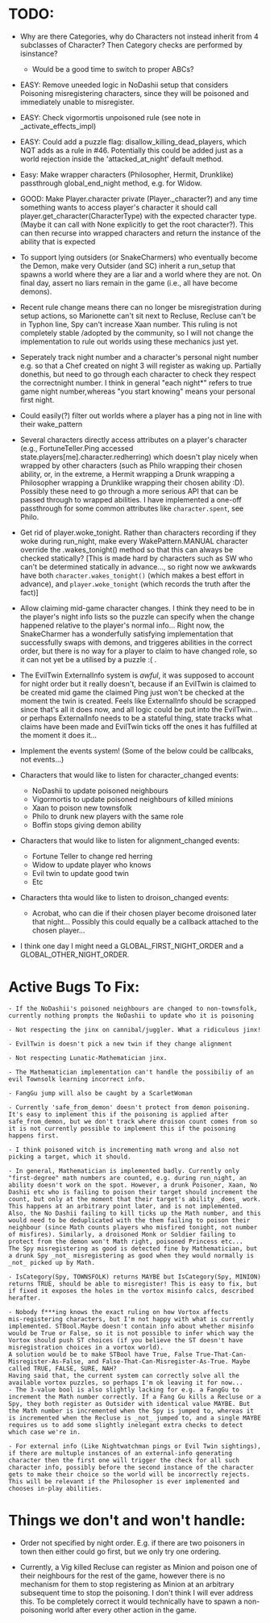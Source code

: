 # TODO:
 - Why are there Categories, why do Characters not instead inherit from 4 subclasses of Character? Then Category checks are performed by isinstance?
 	- Would be a good time to switch to proper ABCs?

 - EASY: Remove uneeded logic in NoDashii setup that considers Poisoning misregistering characters, since they will be poisoned and immediately unable to misregister.
 
 - EASY: Check vigormortis unpoisoned rule (see note in \_activate_effects_impl)

 - EASY: Could add a puzzle flag: disallow_killing_dead_players, which NQT adds as a rule in #46. Potentially this could be added just as a world rejection inside the 'attacked_at_night' default method.

- Easy: Make wrapper characters (Philosopher, Hermit, Drunklike) passthrough global_end_night method, e.g. for Widow.

- GOOD: Make Player.character private (Player.\_character?) and any time something wants to access player's character it should call player.get_character(CharacterType) with the expected character type. (Maybe it can call with None explicitly to get the root character?). This can then recurse into wrapped characters and return the instance of the ability that is expected

 - To support lying outsiders (or SnakeCharmers) who eventually become the Demon, make very Outsider (and SC) inherit a run_setup that spawns a world where they are a liar and a world where they are not. On final day, assert no liars remain in the game (i.e., all have become demons).

- Recent rule change means there can no longer be misregistration during setup actions, so Marionette can't sit next to Recluse, Recluse can't be in Typhon line, Spy can't increase Xaan number. This ruling is not completely stable /adopted by the community, so I will not change the implementation to rule out worlds using these mechanics just yet. 

- Seperately track night number and a character's personal night number
  e.g. so that a Chef created on night 3 will register as waking up. Partially donethis, but need to go through each character to check they respect the correctnight number. I think in general "each night*" refers to true game night number,whereas "you start knowing" means your personal first night.

 - Could easily(?) filter out worlds where a player has a ping not in line with their wake_pattern

 - Several characters directly access attributes on a player's character (e.g., FortuneTeller.Ping accessed state.players[me].character.redherring) which doesn't play nicely when wrapped by other characters (such as Philo wrapping their chosen ability, or, in the extreme, a Hermit wrapping a Drunk wrapping a Philosopher wrapping a Drunklike wrapping their chosen ability :D). Possibly these need to go through a more serious API that can be passed through to wrapped abilities. I have implemented a one-off passthrough for some common attributes like `character.spent`, see Philo. 

 - Get rid of player.woke_tonight. Rather than characters recording if they woke during run_night, make every WakePattern.MANUAL character override the .wakes_tonight() method so that this can always be checked statically? [This is made hard by characters such as SW who can't be determined statically in advance..., so right now we awkwards have both `character.wakes_tonight()` (which makes a best effort in advance), and `player.woke_tonight` (which records the truth after the fact)]

 - Allow claiming mid-game character changes. I think they need to be in the player's night info lists so the puzzle can specify when the change happened relative to the player's normal info... Right now, the SnakeCharmer has a wonderfully satisfying implementation that successfully swaps with demons, and triggeres abilities in the correct order, but there is no way for a player to claim to have changed role, so it can not yet be a utilised by a puzzle :( .

 - The EvilTwin ExternalInfo system is _awful_, it was supposed to account for night order but it really doesn't, because if an EvilTwin is claimed to be created mid game the claimed Ping just won't be checked at the moment the twin is created. Feels like ExternalInfo should be scrapped since that's all it does now, and all logic could be put into the EvilTwin... or perhaps ExternalInfo needs to be a stateful thing, state tracks what claims have been made and EvilTwin ticks off the ones it has fulfilled at the moment it does it...

 - Implement the events system! (Some of the below could be callbcaks, not events...)
 - Characters that would like to listen for character_changed events:
   - NoDashii to update poisoned neighbours
   - Vigormortis to update poisoned neighbours of killed minions
   - Xaan to poison new townsfolk
   - Philo to drunk new players with the same role
   - Boffin stops giving demon ability
 - Characters that would like to listen for alignment_changed events:
   - Fortune Teller to change red herring
   - Widow to update player who knows
   - Evil twin to update good twin
   - Etc
 - Characters thta would like to listen to droison_changed events:
   - Acrobat, who can die if their chosen player become droisoned later that night...
     Possibly this could equally be a callback attached to the chosen player...

 - I think one day I might need a GLOBAL_FIRST_NIGHT_ORDER and a GLOBAL_OTHER_NIGHT_ORDER.


# Active Bugs To Fix:

	- If the NoDashii's poisoned neighbours are changed to non-townsfolk, currently nothing prompts the NoDashii to update who it is poisoning

	- Not respecting the jinx on cannibal/juggler. What a ridiculous jinx!

	- EvilTwin is doesn't pick a new twin if they change alignment

	- Not respecting Lunatic-Mathematician jinx.

	- The Mathematician implementation can't handle the possibiliy of an evil Townsolk learning incorrect info.

	- FangGu jump will also be caught by a ScarletWoman

	- Currently 'safe_from_demon' doesn't protect from demon poisoning. It's easy to implement this if the poisoning is applied after safe_from_demon, but we don't track where droison count comes from so it is not currently possible to implement this if the poisoning happens first.

	- I think poisoned witch is incrementing math wrong and also not picking a target, which it should.

	- In general, Mathematician is implemented badly. Currently only "first-degree" math numbers are counted, e.g. during run_night, an ability doesn't work on the spot. However, a drunk Poisoner, Xaan, No Dashii etc who is failing to poison their target should increment the count, but only at the moment that their target's ability _does_ work. This happens at an arbitrary point later, and is not implemented. Also, the No Dashii failing to kill ticks up the Math number, and this would need to be deduplicated with the them failing to poison their neighbour (since Math counts players who misfired tonight, not number of misfires). Similarly, a droisoned Monk or Soldier failing to protect from the demon won't Math right, poisoned Princess etc...
	The Spy misregistering as good is detected fine by Mathematician, but a drunk Spy _not_ misregistering as good when they would normally is _not_ picked up by Math.

	- IsCategory(Spy, TOWNSFOLK) returns MAYBE but IsCategory(Spy, MINION) 
	returns TRUE, should be able to misregister! This is easy to fix, but if fixed it exposes the holes in the vortox misinfo calcs, described herafter.

	- Nobody f***ing knows the exact ruling on how Vortox affects 
	mis-registering characters, but I'm not happy with what is currently implemented. STBool.Maybe doesn't contain info about whether misinfo would be True or False, so it is not possible to infer which way the Vortox should push ST choices (if you believe the ST doesn't have misregistration choices in a vortox world).
	A solution would be to make STBool have True, False True-That-Can-Misregister-As-False, and False-That-Can-Misregister-As-True. Maybe called TRUE, FALSE, SURE, NAH?
	Having said that, the current system can correctly solve all the available vortox puzzles, so perhaps I'm ok leaving it for now...
	- The 3-value bool is also slightly lacking for e.g. a FangGu to increment the Math number correctly. If a Fang Gu kills a Recluse or a Spy, they both register as Outsider with identical value MAYBE. But the Math number is incremented when the Spy is jumped to, whereas it is incremented when the Recluse is _not_ jumped to, and a single MAYBE requires us to add some slightly inelegant extra checks to detect which case we're in.

	- For external info (Like Nightwatchman pings or Evil Twin sightings), if there are multuple instances of an external-info generating character then the first one will trigger the check for all such character info, possibly before the second instance of the character gets to make their choice so the world will be incorrectly rejects. This will be relevant if the Philosopher is ever implemented and chooses in-play abilities.


# Things we don't and won't handle:

 - Order not specified by night order. E.g. if there are two poisoners in town then either could go first, but we only try one ordering.

 - Currently, a Vig killed Recluse can register as Minion and poison one of their neighbours for the rest of the game, however there is no mechanism for them to stop registering as Minion at an arbitrary subsequent time to stop the poisoning. I don't think I will ever address this. To be completely correct it would technically have to spawn a non-poisoning world after every other action in the game.